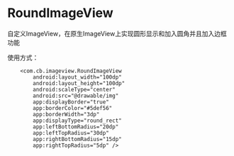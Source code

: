 # RoundImageView
自定义ImageView，在原生ImageView上实现圆形显示和加入圆角并且加入边框功能
 

使用方式：

        <com.cb.imageview.RoundImageView
            android:layout_width="100dp"
            android:layout_height="100dp"
            android:scaleType="center"
            android:src="@drawable/img"
            app:displayBorder="true"
            app:borderColor="#5def56"
            app:borderWidth="3dp"
            app:displayType="round_rect"
            app:leftBottomRadius="20dp"
            app:leftTopRadius="30dp"
            app:rightBottomRadius="15dp"
            app:rightTopRadius="5dp" />
            
